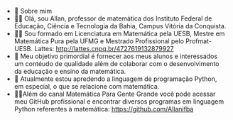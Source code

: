 - 👀 Sobre mim 
- 👨‍⚖️ Olá, sou Allan, professor de matemática dos Instituto Federal de Educação, Ciência e Tecnologia da Bahia, Campus Vitória da Conquista. 
- 👨‍🎓 Sou formado em Licenciatura em Matemática pela UESB, Mestre em Matemática Pura pela UFMG e Mestrado Profissional pelo Profmat-UESB. Lattes: http://lattes.cnpq.br/4727619132879927
- 💞️  Meu objetivo primordial é fornecer aos meus alunos e interessados um contéudo de qualidade além de colaborar com o desenvolvimento da educação e ensino da matemática.
- 🌱 Atualmente estou apredendo a linguagem de programação Python, em especial, o que se relacione com matemática.
- 🕵️‍♂️Além do canal Matemática Para Gente Grande você pode acessar meu GitHub profissional e encontrar diversos programas em linguagem Python referentes à matemática: https://github.com/Allanifba

<!---
Allanifba/Allanifba is a ✨ special ✨ repository because its `README.md` (this file) appears on your GitHub profile.
You can click the Preview link to take a look at your changes.
--->

